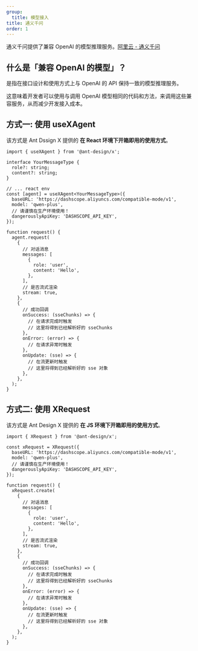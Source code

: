 ```yaml
---
group:
  title: 模型接入
title: 通义千问
order: 1
---
```


通义千问提供了兼容 OpenAI 的模型推理服务。[阿里云 - 通义千问](https://help.aliyun.com/zh/dashscope/developer-reference/compatibility-of-openai-with-dashscope?spm=a2c4g.11186623.0.i10)

## 什么是「兼容 OpenAI 的模型」？

是指在接口设计和使用方式上与 OpenAI 的 API 保持一致的模型推理服务。

这意味着开发者可以使用与调用 OpenAI 模型相同的代码和方法，来调用这些兼容服务，从而减少开发接入成本。

## 方式一: 使用 useXAgent

该方式是 Ant Dssign X 提供的 **在 React 环境下开箱即用的使用方式**。

```tsx
import { useXAgent } from '@ant-design/x';

interface YourMessageType {
  role?: string;
  content?: string;
}

// ... react env
const [agent] = useXAgent<YourMessageType>({
  baseURL: 'https://dashscope.aliyuncs.com/compatible-mode/v1',
  model: 'qwen-plus',
  // 请谨慎在生产环境使用！
  dangerouslyApiKey: 'DASHSCOPE_API_KEY',
});

function request() {
  agent.request(
    {
      // 对话消息
      messages: [
        {
          role: 'user',
          content: 'Hello',
        },
      ],
      // 是否流式渲染
      stream: true,
    },
    {
      // 成功回调
      onSuccess: (sseChunks) => {
        // 在请求完成时触发
        // 这里将得到已经解析好的 sseChunks
      },
      onError: (error) => {
        // 在请求异常时触发
      },
      onUpdate: (sse) => {
        // 在流更新时触发
        // 这里将得到已经解析好的 sse 对象
      },
    },
  );
}
```

## 方式二: 使用 XRequest

该方式是 Ant Design X 提供的 **在 JS 环境下开箱即用的使用方式**。

```tsx
import { XRequest } from '@ant-design/x';

const xRequest = XRequest({
  baseURL: 'https://dashscope.aliyuncs.com/compatible-mode/v1',
  model: 'qwen-plus',
  // 请谨慎在生产环境使用！
  dangerouslyApiKey: 'DASHSCOPE_API_KEY',
});

function request() {
  xRequest.create(
    {
      // 对话消息
      messages: [
        {
          role: 'user',
          content: 'Hello',
        },
      ],
      // 是否流式渲染
      stream: true,
    },
    {
      // 成功回调
      onSuccess: (sseChunks) => {
        // 在请求完成时触发
        // 这里将得到已经解析好的 sseChunks
      },
      onError: (error) => {
        // 在请求异常时触发
      },
      onUpdate: (sse) => {
        // 在流更新时触发
        // 这里将得到已经解析好的 sse 对象
      },
    },
  );
}
```
